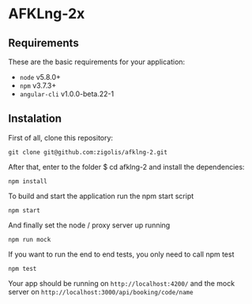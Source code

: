 # AFKLng-2x

## Requirements

These are the basic requirements for your application:

* ```node``` v5.8.0+
* ```npm```  v3.7.3+
* ```angular-cli```  v1.0.0-beta.22-1


## Instalation

First of all, clone this repository:

	git clone git@github.com:zigolis/afklng-2.git

After that, enter to the folder $ cd afklng-2 and install the dependencies:

	npm install

To build and start the application run the npm start script

	npm start

And finally set the node / proxy server up running

	npm run mock

If you want to run the end to end tests, you only need to call npm test

	npm test


Your app should be running on ```http://localhost:4200/``` and the mock server on ```http://localhost:3000/api/booking/code/name```